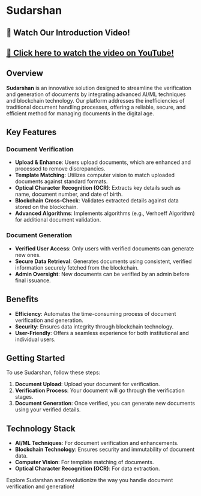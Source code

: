 # Sudarshan

## 📢 **Watch Our Introduction Video!**
## **[🎥 Click here to watch the video on YouTube!](https://www.youtube.com/watch?v=BXA8L5ZDczY)**



## Overview

**Sudarshan** is an innovative solution designed to streamline the verification and generation of documents by integrating advanced AI/ML techniques and blockchain technology. Our platform addresses the inefficiencies of traditional document handling processes, offering a reliable, secure, and efficient method for managing documents in the digital age.

## Key Features

### Document Verification
- **Upload & Enhance**: Users upload documents, which are enhanced and processed to remove discrepancies.
- **Template Matching**: Utilizes computer vision to match uploaded documents against standard formats.
- **Optical Character Recognition (OCR)**: Extracts key details such as name, document number, and date of birth.
- **Blockchain Cross-Check**: Validates extracted details against data stored on the blockchain.
- **Advanced Algorithms**: Implements algorithms (e.g., Verhoeff Algorithm) for additional document validation.

### Document Generation
- **Verified User Access**: Only users with verified documents can generate new ones.
- **Secure Data Retrieval**: Generates documents using consistent, verified information securely fetched from the blockchain.
- **Admin Oversight**: New documents can be verified by an admin before final issuance.

## Benefits
- **Efficiency**: Automates the time-consuming process of document verification and generation.
- **Security**: Ensures data integrity through blockchain technology.
- **User-Friendly**: Offers a seamless experience for both institutional and individual users.

## Getting Started

To use Sudarshan, follow these steps:

1. **Document Upload**: Upload your document for verification.
2. **Verification Process**: Your document will go through the verification stages.
3. **Document Generation**: Once verified, you can generate new documents using your verified details.

## Technology Stack
- **AI/ML Techniques**: For document verification and enhancements.
- **Blockchain Technology**: Ensures security and immutability of document data.
- **Computer Vision**: For template matching of documents.
- **Optical Character Recognition (OCR)**: For data extraction.

Explore Sudarshan and revolutionize the way you handle document verification and generation!
